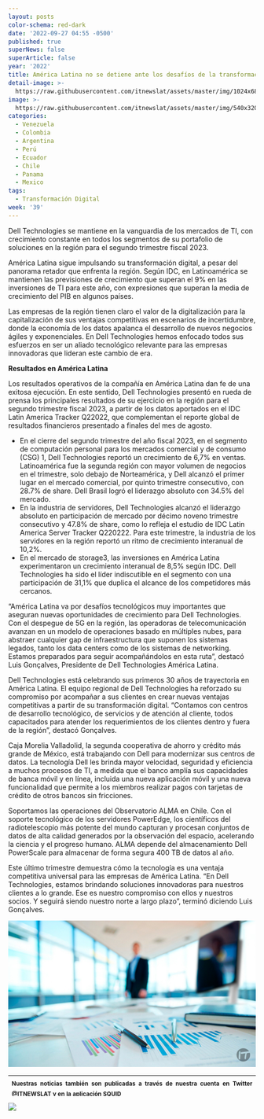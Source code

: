 ```yaml
---
layout: posts
color-schema: red-dark
date: '2022-09-27 04:55 -0500'
published: true
superNews: false
superArticle: false
year: '2022'
title: América Latina no se detiene ante los desafíos de la transformación digital
detail-image: >-
  https://raw.githubusercontent.com/itnewslat/assets/master/img/1024x680/graficas-en-escritorio-g.jpg
image: >-
  https://raw.githubusercontent.com/itnewslat/assets/master/img/540x320/graficas-en-escritorio-p.jpg
categories:
  - Venezuela
  - Colombia
  - Argentina
  - Perú
  - Ecuador
  - Chile
  - Panama
  - Mexico
tags:
  - Transformación Digital
week: '39'
---
```

Dell Technologies se mantiene en la vanguardia de los mercados de TI, con crecimiento constante en todos los segmentos de su portafolio de soluciones en la región para el segundo trimestre fiscal 2023.

América Latina sigue impulsando su transformación digital, a pesar del panorama retador que enfrenta la región. Según IDC, en Latinoamérica se mantienen las previsiones de crecimiento que superan el 9% en las inversiones de TI para este año, con expresiones que superan la media de crecimiento del PIB en algunos países.  

Las empresas de la región tienen claro el valor de la digitalización para la capitalización de sus ventajas competitivas en escenarios de incertidumbre, donde la economía de los datos apalanca el desarrollo de nuevos negocios ágiles y exponenciales. En Dell Technologies hemos enfocado todos sus esfuerzos en ser un aliado tecnológico relevante para las empresas innovadoras que lideran este cambio de era.

**Resultados en América Latina**

Los resultados operativos de la compañía en América Latina dan fe de una exitosa ejecución. En este sentido, Dell Technologies presentó en rueda de prensa los principales resultados de su ejercicio en la región para el segundo trimestre fiscal 2023, a partir de los datos aportados en el IDC Latin America Tracker Q22022, que complementan el reporte global de resultados financieros presentado a finales del mes de agosto.

- En el cierre del segundo trimestre del año fiscal 2023, en el segmento de computación personal para los mercados comercial y de consumo (CSG) 1, Dell Technologies reportó un crecimiento de 6,7% en ventas. Latinoamérica fue la segunda región con mayor volumen de negocios en el trimestre, solo debajo de Norteamérica, y Dell alcanzó el primer lugar en el mercado comercial, por quinto trimestre consecutivo, con 28.7% de share. Dell Brasil logró el liderazgo absoluto con 34.5% del mercado.
- En la industria de servidores, Dell Technologies alcanzó el liderazgo absoluto en participación de mercado por décimo noveno trimestre consecutivo y 47.8% de share, como lo refleja el estudio de IDC Latin America Server Tracker Q220222. Para este trimestre, la industria de los servidores en la región reportó un ritmo de crecimiento interanual de 10,2%.
- En el mercado de storage3, las inversiones en América Latina experimentaron un crecimiento interanual de 8,5% según IDC. Dell Technologies ha sido el líder indiscutible en el segmento con una participación de 31,1% que duplica el alcance de los competidores más cercanos.

“América Latina va por desafíos tecnológicos muy importantes que aseguran nuevas oportunidades de crecimiento para Dell Technologies. Con el despegue de 5G en la región, las operadoras de telecomunicación avanzan en un modelo de operaciones basado en múltiples nubes, para abstraer cualquier gap de infraestructura que suponen los sistemas legados, tanto los data centers como de los sistemas de networking. Estamos preparados para seguir acompañándolos en esta ruta”, destacó Luis Gonçalves, Presidente de Dell Technologies América Latina. 

Dell Technologies está celebrando sus primeros 30 años de trayectoria en América Latina. El equipo regional de Dell Technologies ha reforzado su compromiso por acompañar a sus clientes en crear nuevas ventajas competitivas a partir de su transformación digital. “Contamos con centros de desarrollo tecnológico, de servicios y de atención al cliente, todos capacitados para atender los requerimientos de los clientes dentro y fuera de la región”, destacó Gonçalves.

Caja Morelia Valladolid, la segunda cooperativa de ahorro y crédito más grande de México, está trabajando con Dell para modernizar sus centros de datos. La tecnología Dell les brinda mayor velocidad, seguridad y eficiencia a muchos procesos de TI, a medida que el banco amplía sus capacidades de banca móvil y en línea, incluida una nueva aplicación móvil y una nueva funcionalidad que permite a los miembros realizar pagos con tarjetas de crédito de otros bancos sin fricciones.

Soportamos las operaciones del Observatorio ALMA en Chile. Con el soporte tecnológico de los servidores PowerEdge, los científicos del radiotelescopio más potente del mundo capturan y procesan conjuntos de datos de alta calidad generados por la observación del espacio, acelerando la ciencia y el progreso humano. ALMA depende del almacenamiento Dell PowerScale para almacenar de forma segura 400 TB de datos al año.

Este último trimestre demuestra cómo la tecnología es una ventaja competitiva universal para las empresas de América Latina. “En Dell Technologies, estamos brindando soluciones innovadoras para nuestros clientes a lo grande. Ese es nuestro compromiso con ellos y nuestros socios. Y seguirá siendo nuestro norte a largo plazo”, terminó diciendo Luis Gonçalves.

![](https://raw.githubusercontent.com/itnewslat/assets/master/img/540x320/graficas-en-escritorio-p.jpg)

<table style="height: 42px;" width="569">
<tbody>
<tr>
<td style="text-align: justify;"><sub><strong>Nuestras noticias también son publicadas a través de nuestra cuenta en Twitter <a href="https://twitter.com/itnewslat?lang=es">@ITNEWSLAT</a> y en la aplicación <a href="https://squidapp.co/en/">SQUID</a></strong></sub></td>
</tr>
</tbody>
</table>

<img src="https://tracker.metricool.com/c3po.jpg?hash=56f88a41e39ab42c063cc51676587a04"/>


